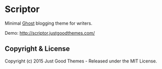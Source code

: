 # Scriptor

Minimal [Ghost](http://github.com/tryghost/ghost/) blogging theme for writers. 

Demo: http://scriptor.justgoodthemes.com/ 

## Copyright & License

Copyright (c) 2015 Just Good Themes - Released under the MIT License.
